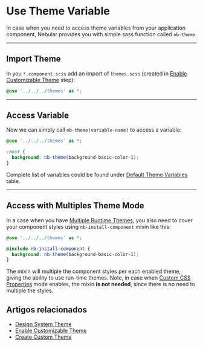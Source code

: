 # Use Theme Variable

In case when you need to access theme variables from your application component,
Nebular provides you with simple sass function called `nb-theme`.

<hr>

## Import Theme

In you `*.component.scss` add an import of `themes.scss`
(created in [Enable Customizable Theme](docs/design-system/enable-customizable-theme) step):

```scss
@use '../../../themes' as *;
```

<hr>

## Access Variable

Now we can simply call `nb-theme(variable-name)` to access a variable:

```scss
@use '../../../themes' as *;

:host {
  background: nb-theme(background-basic-color-1);
}
```

Complete list of variables could be found under [Default Theme Variables](docs/design-system/default-theme) table.

<hr>

## Access with Multiples Theme Mode

In a case when you have [Multiple Runtime Themes](docs/design-system/enable-multiple-runtime-themes), you also need to cover your component styles
using `nb-install-component` mixin like this:

```scss
@use '../../../themes' as *;

@include nb-install-component {
  background: nb-theme(background-basic-color-1);
}
```

The mixin will multiple the component styles per each enabled theme, giving the ability to use run-time themes.
Note, in case when [Custom CSS Properties](docs/design-system/enable-css-properties-mode) mode enables,
the mixin **is not needed**, since there is no need to multiple the styles.

## Artigos relacionados

- [Design System Theme](docs/design-system/design-system-theme)
- [Enable Customizable Theme](docs/design-system/enable-customizable-theme)
- [Create Custom Theme](docs/design-system/create-custom-theme)
